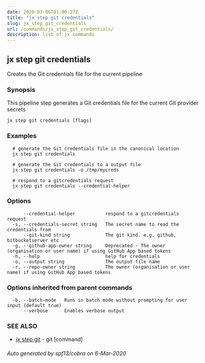 ```yaml
---
date: 2020-03-06T01:00:27Z
title: "jx step git credentials"
slug: jx_step_git_credentials
url: /commands/jx_step_git_credentials/
description: list of jx commands
---
```

## jx step git credentials

Creates the Git credentials file for the current pipeline

### Synopsis

This pipeline step generates a Git credentials file for the current Git provider secrets

```
jx step git credentials [flags]
```

### Examples

```
  # generate the Git credentials file in the canonical location
  jx step git credentials
  
  # generate the Git credentials to a output file
  jx step git credentials -o /tmp/mycreds
  
  # respond to a gitcredentials request
  jx step git credentials --credential-helper
```

### Options

```
      --credential-helper           respond to a gitcredentials request
  -s, --credentials-secret string   The secret name to read the credentials from
      --git-kind string             The git kind. e.g. github, bitbucketserver etc
  -g, --github-app-owner string     Deprecated - The owner (organisation or user name) if using GitHub App based tokens
  -h, --help                        help for credentials
  -o, --output string               The output file name
  -r, --repo-owner string           The owner (organisation or user name) if using GitHub App based tokens
```

### Options inherited from parent commands

```
  -b, --batch-mode   Runs in batch mode without prompting for user input (default true)
      --verbose      Enables verbose output
```

### SEE ALSO

* [jx step git](/commands/jx_step_git/)	 - git [command]

###### Auto generated by spf13/cobra on 6-Mar-2020
